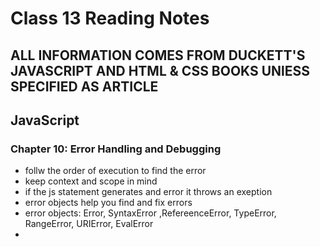 # Class 13 Reading Notes

## ALL INFORMATION COMES FROM DUCKETT'S JAVASCRIPT AND HTML & CSS BOOKS UNlESS SPECIFIED AS ARTICLE

## JavaScript

### Chapter 10: Error Handling and Debugging

- follw the order of execution to find the error
- keep context and scope in mind
- if the js statement generates and error it throws an exeption
- error objects help you find and fix errors
- error objects: Error, SyntaxError ,RefereenceError, TypeError, RangeError, URIError, EvalError
- 